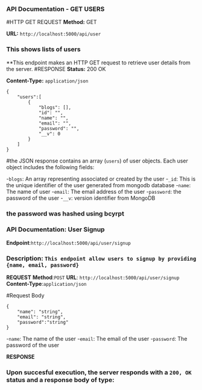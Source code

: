 ### API Documentation - GET USERS 
#HTTP GET REQUEST
**Method:** GET

**URL:** `http://localhost:5000/api/user`

### This shows lists of users 

**This endpoint makes an HTTP GET request to retrieve user details from the server.
#RESPONSE
**Status:** 200 OK

**Content-Type:** `application/json`

```
{
    "users":[
        {
            "blogs": [],
            "id": "",
            "name": "",
            "email": "",
            "password": "",
            "__v": 0
        }
    ]
}
```

#the JSON response contains an array (`users`) of user objects. Each user object includes the following fields:

-`blogs`: An array representing associated or created by the user
-`_id`: This is the unique identifier of the user generated from mongodb database
-`name`: The name of user
-`email`: The email address of the user 
-`password`: the password of the user
-`__v`: version identifier from MongoDB

### the password was hashed using bcyrpt

### API Documentation: User Signup

**Endpoint**:`http://localhost:5000/api/user/signup`

### Description: `This endpoint allow users to signup by providing {name, email, password}`

**REQUEST**
**Method**:`POST`
**URL**: `http://localhost:5000/api/user/signup`
**Content-Type**:`application/json`

#Request Body
```
{
    "name": "string",
    "email": "string",
    "password":"string"
}
```

-`name`: The name of the user
-`email`: The email of the user
-`password`: The password of the user

**RESPONSE**
### Upon succesful execution, the server responds with a `200, OK` status and a response body of type: 